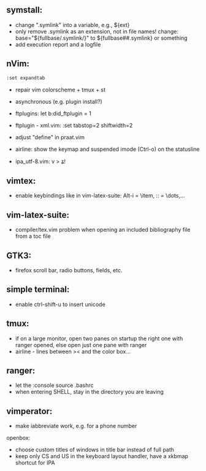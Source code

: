 symstall:
-----------
- change ".symlink" into a variable, e.g., ${ext}
- only remove .symlink as an extension, not in file names! change:
		base="${fullbase/\.symlink/}"
		to ${fullbase##.symlink} or something
- add execution report and a logfile

nVim:
-----
```bash
:set expandtab
```
- repair vim colorscheme + tmux + st

- asynchronous (e.g. plugin install?)

- ftplugins: let b:did_ftplugin = 1

- ftplugin - xml.vim: :set tabstop=2 shiftwidth=2

- adjust "define" in praat.vim

- airline: show the keymap and suspended imode (Ctrl-o) on the statusline

- ipa_utf-8.vim: v > ʑ!

vimtex:
-------
- enable keybindings like in vim-latex-suite: Alt-i = \item, :: = \dots,...

vim-latex-suite:
----------------
- compiler/tex.vim problem when opening an included bibliography file from a toc
  file

GTK3:
-----
- firefox scroll bar, radio buttons, fields, etc.

simple terminal:
----------------
- enable ctrl-shift-u to insert unicode

tmux:
-----
- if on a large monitor, open two panes on startup the right one with ranger
  opened, else open just one pane with ranger
- airline - lines between >< and the color box...

ranger:
-------
- let the :console source .bashrc
- when entering SHELL, stay in the directory you are leaving

vimperator:
-----------
- make iabbreviate work, e.g. for a phone number

openbox:
- choose custom titles of windows in title bar instead of full path
- keep only CS and US in the keyboard layout handler, have a xkbmap shortcut for IPA
